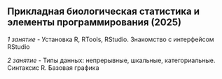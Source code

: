 ## **Прикладная биологическая статистика и элементы программирования (2025)**

_1 занятие_ - Установка R, RTools, RStudio. Знакомство с интерфейсом RStudio

_2 занятие_ - Типы данных: непрерывные, шкальные, категориальные. Синтаксис R. Базовая графика
